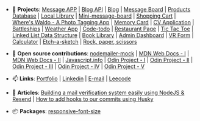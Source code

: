 - 📄 **Projects**: [Message APP](https://github.com/marcusicaro/message-app) | [Blog API](https://github.com/marcusicaro/blog) | [Blog](https://github.com/marcusicaro/blogpostspage-nextjs) | [Message Board](https://github.com/marcusicaro/members-only) | [Products Database](https://github.com/marcusicaro/inventory-application) | [Local Library](https://express-locallibrary-tutorial-production-a1ac.up.railway.app/catalog) | [Mini-message-board](https://mini-message-board-production-131f.up.railway.app/) | [Shopping Cart](https://github.com/marcusicaro/shopping-cart) | [Where's Waldo - A Photo Tagging App](https://github.com/marcusicaro/wheres-waldo) | [Memory Card](https://github.com/marcusicaro/chainsaw-man-memory-card) | [CV Application](https://github.com/marcusicaro/cv-application) | [Battleships](https://github.com/marcusicaro/battleships) | [Weather App](https://github.com/marcusicaro/weather-app) | [Code-todo](https://github.com/marcusicaro/code-todo) | [Restaurant Page](https://github.com/marcusicaro/burger-burger) | [Tic Tac Toe](https://github.com/marcusicaro/tic-tac-toe) | [Linked List Data Structure](https://github.com/marcusicaro/data-structure-linked-list) | [Book Library](https://github.com/marcusicaro/book-library) | [Admin Dashboard](https://github.com/marcusicaro/admin-dashboard) | [VR Form](https://github.com/marcusicaro/vrform) | [Calculator](https://github.com/marcusicaro/calculator) | [Etch-a-sketch](https://github.com/marcusicaro/etch-a-sketch) | [Rock, paper, scissors](https://github.com/marcusicaro/rock-paper-scissors)

- 🌱 **Open source contributions**: [nodemailer-mock](https://github.com/doublesharp/nodemailer-mock/pull/21) | [MDN Web Docs - I](https://github.com/mdn/content/pull/22497) | [MDN Web Docs - II](https://github.com/mdn/content/pull/28334) | [Javascript.info](https://github.com/javascript-tutorial/en.javascript.info/pull/3334#issuecomment-1404104548) | [Odin Project - I](https://github.com/TheOdinProject/curriculum/pull/24763) | [Odin Project - II](https://github.com/TheOdinProject/curriculum/pull/24725) | [Odin Project - III](https://github.com/TheOdinProject/curriculum/pull/24985) | [Odin Project - IV](https://github.com/TheOdinProject/theodinproject/pull/3567) | [Odin Project - V](https://github.com/TheOdinProject/curriculum/pull/25019#issuecomment-1398592144)

- 📫 **Links**: [Portfolio](https://marcusicaro.com.br/) | [Linkedin](https://www.linkedin.com/in/marcus-%C3%ADcaro-118164234/) | [E-mail](mailto:marcusicaromc@gmail.com) | [Leecode](https://leetcode.com/marcusicaro/)

- 📰 **Articles**: [Building a mail verification system easily using NodeJS & Resend](https://medium.com/@marcuscaro_51661/construindo-um-sistema-de-verifica%C3%A7%C3%A3o-de-email-de-forma-f%C3%A1cil-usando-nodejs-e-resend-9f94e99a953d) | [How to add hooks to our commits using Husky](https://dev.to/marcusicaro/como-adicionar-hooks-aos-commits-de-seu-projeto-utilizando-husky-32nh)

- 📦 **Packages**: [responsive-font-size](https://www.npmjs.com/package/responsive-font-sizes?activeTab=readme)
